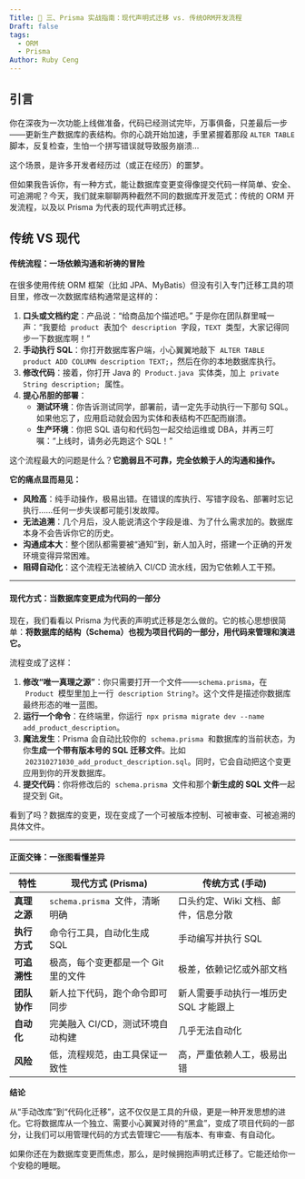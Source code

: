 ```yaml
---
Title: 🚀 三、Prisma 实战指南：现代声明式迁移 vs. 传统ORM开发流程
Draft: false
tags:
  - ORM
  - Prisma
Author: Ruby Ceng
---
```


## 引言

你在深夜为一次功能上线做准备，代码已经测试完毕，万事俱备，只差最后一步——更新生产数据库的表结构。你的心跳开始加速，手里紧握着那段 `ALTER TABLE` 脚本，反复检查，生怕一个拼写错误就导致服务崩溃...

这个场景，是许多开发者经历过（或正在经历）的噩梦。

但如果我告诉你，有一种方式，能让数据库变更变得像提交代码一样简单、安全、可追溯呢？今天，我们就来聊聊两种截然不同的数据库开发范式：传统的 ORM 开发流程，以及以 Prisma 为代表的现代声明式迁移。

## 传统 VS 现代

#### **传统流程：一场依赖沟通和祈祷的冒险**

在很多使用传统 ORM 框架（比如 JPA、MyBatis）但没有引入专门迁移工具的项目里，修改一次数据库结构通常是这样的：

1. **口头或文档约定**：产品说：“给商品加个描述吧。” 于是你在团队群里喊一声：“我要给  `product`  表加个  `description`  字段，`TEXT`  类型，大家记得同步一下数据库啊！”
2. **手动执行 SQL**：你打开数据库客户端，小心翼翼地敲下  `ALTER TABLE product ADD COLUMN description TEXT;`，然后在你的本地数据库执行。
3. **修改代码**：接着，你打开 Java 的  `Product.java`  实体类，加上  `private String description;`  属性。
4. **提心吊胆的部署**：
   - **测试环境**：你告诉测试同学，部署前，请一定先手动执行一下那句 SQL。如果他忘了，应用启动就会因为实体和表结构不匹配而崩溃。
   - **生产环境**：你把 SQL 语句和代码包一起交给运维或 DBA，并再三叮嘱：“上线时，请务必先跑这个 SQL！”

这个流程最大的问题是什么？**它脆弱且不可靠，完全依赖于人的沟通和操作。**

**它的痛点显而易见：**

- **风险高**：纯手动操作，极易出错。在错误的库执行、写错字段名、部署时忘记执行……任何一步失误都可能引发故障。
- **无法追溯**：几个月后，没人能说清这个字段是谁、为了什么需求加的。数据库本身不会告诉你它的历史。
- **沟通成本大**：整个团队都需要被“通知”到，新人加入时，搭建一个正确的开发环境变得异常困难。
- **阻碍自动化**：这个流程无法被纳入 CI/CD 流水线，因为它依赖人工干预。

---

#### **现代方式：当数据库变更成为代码的一部分**

现在，我们看看以 Prisma 为代表的声明式迁移是怎么做的。它的核心思想很简单：**将数据库的结构（Schema）也视为项目代码的一部分，用代码来管理和演进它。**

流程变成了这样：

1. **修改“唯一真理之源”**：你只需要打开一个文件——`schema.prisma`，在  `Product`  模型里加上一行  `description String?`。这个文件是描述你数据库最终形态的唯一蓝图。
2. **运行一个命令**：在终端里，你运行  `npx prisma migrate dev --name add_product_description`。
3. **魔法发生**：Prisma 会自动比较你的  `schema.prisma`  和数据库的当前状态，为你**生成一个带有版本号的 SQL 迁移文件**。比如  `202310271030_add_product_description.sql`。同时，它会自动把这个变更应用到你的开发数据库。
4. **提交代码**：你将修改后的  `schema.prisma`  文件和那个**新生成的 SQL 文件**一起提交到 Git。

看到了吗？数据库的变更，现在变成了一个可被版本控制、可被审查、可被追溯的具体文件。

---

#### **正面交锋：一张图看懂差异**

| 特性         | **现代方式 (Prisma)**               | **传统方式 (手动)**                   |
| ------------ | ----------------------------------- | ------------------------------------- |
| **真理之源** | `schema.prisma`  文件，清晰明确     | 口头约定、Wiki 文档、邮件，信息分散   |
| **执行方式** | 命令行工具，自动化生成 SQL          | 手动编写并执行 SQL                    |
| **可追溯性** | 极高，每个变更都是一个 Git 里的文件 | 极差，依赖记忆或外部文档              |
| **团队协作** | 新人拉下代码，跑个命令即可同步      | 新人需要手动执行一堆历史 SQL 才能跟上 |
| **自动化**   | 完美融入 CI/CD，测试环境自动构建    | 几乎无法自动化                        |
| **风险**     | 低，流程规范，由工具保证一致性      | 高，严重依赖人工，极易出错            |

**结论**

从“手动改库”到“代码化迁移”，这不仅仅是工具的升级，更是一种开发思想的进化。它将数据库从一个独立、需要小心翼翼对待的“黑盒”，变成了项目代码的一部分，让我们可以用管理代码的方式去管理它——有版本、有审查、有自动化。

如果你还在为数据库变更而焦虑，那么，是时候拥抱声明式迁移了。它能还给你一个安稳的睡眠。
